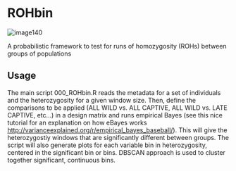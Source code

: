 # ROHbin 
![image140](https://github.com/user-attachments/assets/ec4048d2-5f7d-4f47-8503-188ddfa8ce1d)

A probabilistic framework to test for runs of homozygosity (ROHs) between groups of populations

## Usage
The main script 000_ROHbin.R reads the metadata for a set of individuals and the heterozygosity for a given window size. Then, define the comparisons to be applied (ALL WILD vs. ALL CAPTIVE, ALL WILD vs. LATE CAPTIVE, etc...) in a design matrix and runs empirical Bayes (see this nice tutorial for an explanation on how eBayes works http://varianceexplained.org/r/empirical_bayes_baseball/). This will give the heterozygostiy windows that are significantly different between groups.
The script will also generate plots for each variable bin in heterozygosity, centered in the significant bin or bins. DBSCAN approach is used to cluster together significant, continuous bins.
